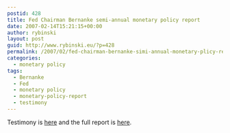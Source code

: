 ```yaml
---
postid: 428
title: Fed Chairman Bernanke semi-annual monetary policy report
date: 2007-02-14T15:21:15+00:00
author: rybinski
layout: post
guid: http://www.rybinski.eu/?p=428
permalink: /2007/02/fed-chairman-bernanke-simi-annual-monetary-plicy-report/
categories:
  - monetary policy
tags:
  - Bernanke
  - Fed
  - monetary policy
  - monetary-policy-report
  - testimony
---
```

Testimony is [here](http://www.federalreserve.gov/boarddocs/hh/2007/february/testimony.htm) and the full report is [here](http://www.federalreserve.gov/boarddocs/hh/2007/february/fullreport.pdf).
